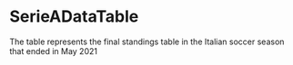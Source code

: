 # SerieADataTable
The table represents the final standings table in the Italian soccer season that ended in May 2021
